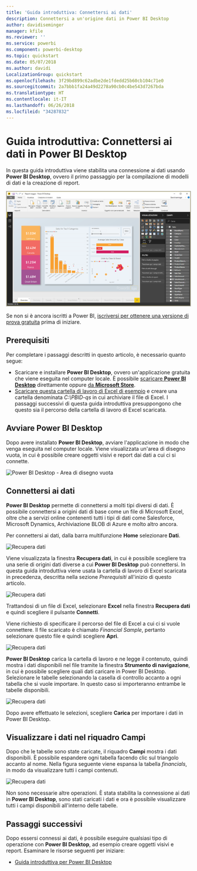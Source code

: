 ```yaml
---
title: 'Guida introduttiva: Connettersi ai dati'
description: Connettersi a un'origine dati in Power BI Desktop
author: davidiseminger
manager: kfile
ms.reviewer: ''
ms.service: powerbi
ms.component: powerbi-desktop
ms.topic: quickstart
ms.date: 05/07/2018
ms.author: davidi
LocalizationGroup: quickstart
ms.openlocfilehash: 3f29bd899c62adbe2de1fdedd25b60cb104c71e0
ms.sourcegitcommit: 2a7bbb1fa24a49d2278a90cb0c4be543d7267bda
ms.translationtype: HT
ms.contentlocale: it-IT
ms.lasthandoff: 06/26/2018
ms.locfileid: "34287832"
---
```

# <a name="quickstart-connect-to-data-in-power-bi-desktop"></a>Guida introduttiva: Connettersi ai dati in Power BI Desktop

In questa guida introduttiva viene stabilita una connessione ai dati usando **Power BI Desktop**, ovvero il primo passaggio per la compilazione di modelli di dati e la creazione di report.

![Power BI Desktop](media/desktop-what-is-desktop/what-is-desktop_01.png)

Se non si è ancora iscritti a Power BI, [iscriversi per ottenere una versione di prova gratuita](https://app.powerbi.com/signupredirect?pbi_source=web) prima di iniziare.

## <a name="prerequisites"></a>Prerequisiti

Per completare i passaggi descritti in questo articolo, è necessario quanto segue:
* Scaricare e installare **Power BI Desktop**, ovvero un'applicazione gratuita che viene eseguita nel computer locale. È possibile [scaricare **Power BI Desktop**](https://powerbi.microsoft.com/desktop) direttamente oppure [da **Microsoft Store**](http://aka.ms/pbidesktopstore).
* [Scaricare questa cartella di lavoro di Excel di esempio](http://go.microsoft.com/fwlink/?LinkID=521962) e creare una cartella denominata *C:\PBID-qs* in cui archiviare il file di Excel. I passaggi successivi di questa guida introduttiva presuppongono che questo sia il percorso della cartella di lavoro di Excel scaricata.

## <a name="launch-power-bi-desktop"></a>Avviare Power BI Desktop

Dopo avere installato **Power BI Desktop**, avviare l'applicazione in modo che venga eseguita nel computer locale. Viene visualizzata un'area di disegno vuota, in cui è possibile creare oggetti visivi e report dai dati a cui ci si connette. 

![Power BI Desktop - Area di disegno vuota](media/desktop-quickstart-connect-to-data/qs-connect-data_01.png)

## <a name="connect-to-data"></a>Connettersi ai dati

**Power BI Desktop** permette di connettersi a molti tipi diversi di dati. È possibile connettersi a origini dati di base come un file di Microsoft Excel, oltre che a servizi online contenenti tutti i tipi di dati come Salesforce, Microsoft Dynamics, Archiviazione BLOB di Azure e molto altro ancora. 

Per connettersi ai dati, dalla barra multifunzione **Home** selezionare **Dati**.

![Recupera dati](media/desktop-quickstart-connect-to-data/qs-connect-data_02.png)

Viene visualizzata la finestra **Recupera dati**, in cui è possibile scegliere tra una serie di origini dati diverse a cui **Power BI Desktop** può connettersi. In questa guida introduttiva viene usata la cartella di lavoro di Excel scaricata in precedenza, descritta nella sezione *Prerequisiti* all'inizio di questo articolo. 

![Recupera dati](media/desktop-quickstart-connect-to-data/qs-connect-data_03.png)

Trattandosi di un file di Excel, selezionare **Excel** nella finestra **Recupera dati** e quindi scegliere il pulsante **Connetti**.

Viene richiesto di specificare il percorso del file di Excel a cui ci si vuole connettere. Il file scaricato è chiamato *Financial Sample*, pertanto selezionare questo file e quindi scegliere **Apri**.

![Recupera dati](media/desktop-quickstart-connect-to-data/qs-connect-data_04.png)

**Power BI Desktop** carica la cartella di lavoro e ne legge il contenuto, quindi mostra i dati disponibili nel file tramite la finestra **Strumento di navigazione**, in cui è possibile scegliere quali dati caricare in Power BI Desktop. Selezionare le tabelle selezionando la casella di controllo accanto a ogni tabella che si vuole importare. In questo caso si importeranno entrambe le tabelle disponibili.

![Recupera dati](media/desktop-quickstart-connect-to-data/qs-connect-data_05.png)

Dopo avere effettuato le selezioni, scegliere **Carica** per importare i dati in Power BI Desktop.

## <a name="view-data-in-the-fields-pane"></a>Visualizzare i dati nel riquadro Campi

Dopo che le tabelle sono state caricate, il riquadro **Campi** mostra i dati disponibili. È possibile espandere ogni tabella facendo clic sul triangolo accanto al nome. Nella figura seguente viene espansa la tabella *financials*, in modo da visualizzare tutti i campi contenuti. 

![Recupera dati](media/desktop-quickstart-connect-to-data/qs-connect-data_06.png)

Non sono necessarie altre operazioni. È stata stabilita la connessione ai dati in **Power BI Desktop**, sono stati caricati i dati e ora è possibile visualizzare tutti i campi disponibili all'interno delle tabelle.


## <a name="next-steps"></a>Passaggi successivi
Dopo essersi connessi ai dati, è possibile eseguire qualsiasi tipo di operazione con **Power BI Desktop**, ad esempio creare oggetti visivi e report. Esaminare le risorse seguenti per iniziare:

* [Guida introduttiva per Power BI Desktop](desktop-getting-started.md)


